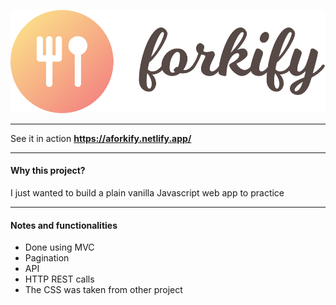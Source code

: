 ![](https://raw.githubusercontent.com/jcamilov/myforkify/master/src/img/logo.png)

------------

See it in action **https://aforkify.netlify.app/** 

------------

#### Why this project?
I just wanted to build a plain vanilla Javascript web app to practice

------------

#### Notes and functionalities
- Done using MVC
- Pagination
- API
- HTTP REST calls
- The CSS was taken from other project



